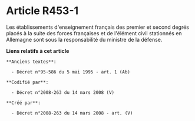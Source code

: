 # Article R453-1

Les établissements d'enseignement français des premier et second degrés placés à la suite des forces françaises et de
l'élément civil stationnés en Allemagne sont sous la responsabilité du ministre de la défense.

**Liens relatifs à cet article**

	**Anciens textes**:

	  - Décret n°95-586 du 5 mai 1995 - art. 1 (Ab)

	**Codifié par**:

	  - Décret n°2008-263 du 14 mars 2008 (V)

	**Créé par**:

	  - Décret n°2008-263 du 14 mars 2008 - art. (V)
